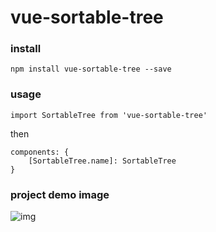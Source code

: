 # vue-sortable-tree

### install
```
npm install vue-sortable-tree --save
```

### usage
```
import SortableTree from 'vue-sortable-tree'
```
then
```
components: {
    [SortableTree.name]: SortableTree
}
```


### project demo image
![img](https://github.com/wuyuedefeng/vue-sortable-tree/blob/master/example/src/assets/tree.png)


